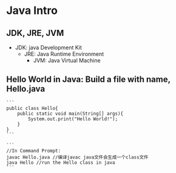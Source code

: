 # Java Intro

## JDK, JRE, JVM
- JDK: java Development Kit
    - JRE: Java Runtime Environment
        - JVM: Java Virtual Machine
## Hello World in Java: Build a file with name, Hello.java
    ```
    public class Hello{
        public static void main(String[] args){
            System.out.print("Hello World!");
        }
    }
    ```

    ```
    //In Command Prompt:
    javac Hello.java //编译javac java文件会生成一个class文件
    java Hello //run the Hello class in java
    ```